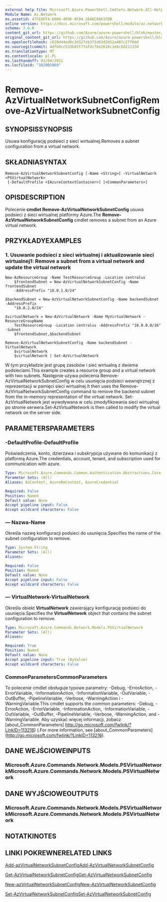```yaml
---
external help file: Microsoft.Azure.PowerShell.Cmdlets.Network.dll-Help.xml
Module Name: Az.Network
ms.assetid: 47FE9EF4-6000-4096-8F04-26A0C6661FDB
online version: https://docs.microsoft.com/powershell/module/az.network/remove-azvirtualnetworksubnetconfig
schema: 2.0.0
content_git_url: https://github.com/Azure/azure-powershell/blob/master/src/Network/Network/help/Remove-AzVirtualNetworkSubnetConfig.md
original_content_git_url: https://github.com/Azure/azure-powershell/blob/master/src/Network/Network/help/Remove-AzVirtualNetworkSubnetConfig.md
ms.openlocfilehash: c820d44ed8c3d32feb3f1d63d2b52a487c27f0dd
ms.sourcegitcommit: 4dfb0cc533b83f77afdcfbe2618c1e6c8d221330
ms.translationtype: MT
ms.contentlocale: pl-PL
ms.lasthandoff: 03/04/2021
ms.locfileid: "102005969"
---
```

# <span data-ttu-id="5b5ec-101">Remove-AzVirtualNetworkSubnetConfig</span><span class="sxs-lookup"><span data-stu-id="5b5ec-101">Remove-AzVirtualNetworkSubnetConfig</span></span>

## <span data-ttu-id="5b5ec-102">SYNOPSIS</span><span class="sxs-lookup"><span data-stu-id="5b5ec-102">SYNOPSIS</span></span>
<span data-ttu-id="5b5ec-103">Usuwa konfigurację podsieci z sieci wirtualnej.</span><span class="sxs-lookup"><span data-stu-id="5b5ec-103">Removes a subnet configuration from a virtual network.</span></span>

## <span data-ttu-id="5b5ec-104">SKŁADNIA</span><span class="sxs-lookup"><span data-stu-id="5b5ec-104">SYNTAX</span></span>

```
Remove-AzVirtualNetworkSubnetConfig [-Name <String>] -VirtualNetwork <PSVirtualNetwork>
 [-DefaultProfile <IAzureContextContainer>] [<CommonParameters>]
```

## <span data-ttu-id="5b5ec-105">OPIS</span><span class="sxs-lookup"><span data-stu-id="5b5ec-105">DESCRIPTION</span></span>
<span data-ttu-id="5b5ec-106">Polecenie **cmdlet Remove-AzVirtualNetworkSubnetConfig** usuwa podsieci z sieci wirtualnej platformy Azure.</span><span class="sxs-lookup"><span data-stu-id="5b5ec-106">The **Remove-AzVirtualNetworkSubnetConfig** cmdlet removes a subnet from an Azure virtual network.</span></span>

## <span data-ttu-id="5b5ec-107">PRZYKŁADY</span><span class="sxs-lookup"><span data-stu-id="5b5ec-107">EXAMPLES</span></span>

### <span data-ttu-id="5b5ec-108">1. Usuwanie podsieci z sieci wirtualnej i aktualizowanie sieci wirtualnej</span><span class="sxs-lookup"><span data-stu-id="5b5ec-108">1: Remove a subnet from a virtual network and update the virtual network</span></span>
```
New-AzResourceGroup -Name TestResourceGroup -Location centralus
    $frontendSubnet = New-AzVirtualNetworkSubnetConfig -Name frontendSubnet 
    -AddressPrefix "10.0.1.0/24"

$backendSubnet = New-AzVirtualNetworkSubnetConfig -Name backendSubnet -AddressPrefix 
    "10.0.2.0/24"

$virtualNetwork = New-AzVirtualNetwork -Name MyVirtualNetwork -ResourceGroupName 
    TestResourceGroup -Location centralus -AddressPrefix "10.0.0.0/16" -Subnet 
    $frontendSubnet,$backendSubnet

Remove-AzVirtualNetworkSubnetConfig -Name backendSubnet -VirtualNetwork 
    $virtualNetwork
    $virtualNetwork | Set-AzVirtualNetwork
```

<span data-ttu-id="5b5ec-109">W tym przykładzie jest grupę zasobów i sieć wirtualną z dwiema podsieciami.</span><span class="sxs-lookup"><span data-stu-id="5b5ec-109">This example creates a resource group and a virtual network with two subnets.</span></span> <span data-ttu-id="5b5ec-110">Następnie używa polecenia Remove-AzVirtualNetworkSubnetConfig w celu usunięcia podsieci wewnętrznej z reprezentacji w pamięci sieci wirtualnej.</span><span class="sxs-lookup"><span data-stu-id="5b5ec-110">It then uses the Remove-AzVirtualNetworkSubnetConfig command to remove the backend subnet from the in-memory representation of the virtual network.</span></span> <span data-ttu-id="5b5ec-111">Set-AzVirtualNetwork jest wywoływana w celu zmodyfikowania sieci wirtualnej po stronie serwera.</span><span class="sxs-lookup"><span data-stu-id="5b5ec-111">Set-AzVirtualNetwork is then called to modify the virtual network on the server side.</span></span>

## <span data-ttu-id="5b5ec-112">PARAMETERS</span><span class="sxs-lookup"><span data-stu-id="5b5ec-112">PARAMETERS</span></span>

### <span data-ttu-id="5b5ec-113">-DefaultProfile</span><span class="sxs-lookup"><span data-stu-id="5b5ec-113">-DefaultProfile</span></span>
<span data-ttu-id="5b5ec-114">Poświadczenia, konto, dzierżawa i subskrypcja używane do komunikacji z platformą Azure.</span><span class="sxs-lookup"><span data-stu-id="5b5ec-114">The credentials, account, tenant, and subscription used for communication with azure.</span></span>

```yaml
Type: Microsoft.Azure.Commands.Common.Authentication.Abstractions.Core.IAzureContextContainer
Parameter Sets: (All)
Aliases: AzContext, AzureRmContext, AzureCredential

Required: False
Position: Named
Default value: None
Accept pipeline input: False
Accept wildcard characters: False
```

### <span data-ttu-id="5b5ec-115">— Nazwa</span><span class="sxs-lookup"><span data-stu-id="5b5ec-115">-Name</span></span>
<span data-ttu-id="5b5ec-116">Określa nazwę konfiguracji podsieci do usunięcia.</span><span class="sxs-lookup"><span data-stu-id="5b5ec-116">Specifies the name of the subnet configuration to remove.</span></span>

```yaml
Type: System.String
Parameter Sets: (All)
Aliases:

Required: False
Position: Named
Default value: None
Accept pipeline input: False
Accept wildcard characters: False
```

### <span data-ttu-id="5b5ec-117">— VirtualNetwork</span><span class="sxs-lookup"><span data-stu-id="5b5ec-117">-VirtualNetwork</span></span>
<span data-ttu-id="5b5ec-118">Określa obiekt **VirtualNetwork** zawierający konfigurację podsieci do usunięcia.</span><span class="sxs-lookup"><span data-stu-id="5b5ec-118">Specifies the **VirtualNetwork** object that contains the subnet configuration to remove.</span></span>

```yaml
Type: Microsoft.Azure.Commands.Network.Models.PSVirtualNetwork
Parameter Sets: (All)
Aliases:

Required: True
Position: Named
Default value: None
Accept pipeline input: True (ByValue)
Accept wildcard characters: False
```

### <span data-ttu-id="5b5ec-119">CommonParameters</span><span class="sxs-lookup"><span data-stu-id="5b5ec-119">CommonParameters</span></span>
<span data-ttu-id="5b5ec-120">To polecenie cmdlet obsługuje typowe parametry: -Debug, -ErrorAction, -ErrorVariable, -InformationAction, -InformationVariable, -OutVariable, -OutBuffer, -PipelineVariable, -Verbose, -WarningAction i -WarningVariable.</span><span class="sxs-lookup"><span data-stu-id="5b5ec-120">This cmdlet supports the common parameters: -Debug, -ErrorAction, -ErrorVariable, -InformationAction, -InformationVariable, -OutVariable, -OutBuffer, -PipelineVariable, -Verbose, -WarningAction, and -WarningVariable.</span></span> <span data-ttu-id="5b5ec-121">Aby uzyskać więcej informacji, zobacz [about_CommonParameters] http://go.microsoft.com/fwlink/?LinkID=113216) (.</span><span class="sxs-lookup"><span data-stu-id="5b5ec-121">For more information, see [about_CommonParameters] (http://go.microsoft.com/fwlink/?LinkID=113216).</span></span>

## <span data-ttu-id="5b5ec-122">DANE WEJŚCIOWE</span><span class="sxs-lookup"><span data-stu-id="5b5ec-122">INPUTS</span></span>

### <span data-ttu-id="5b5ec-123">Microsoft.Azure.Commands.Network.Models.PSVirtualNetwork</span><span class="sxs-lookup"><span data-stu-id="5b5ec-123">Microsoft.Azure.Commands.Network.Models.PSVirtualNetwork</span></span>

## <span data-ttu-id="5b5ec-124">DANE WYJŚCIOWE</span><span class="sxs-lookup"><span data-stu-id="5b5ec-124">OUTPUTS</span></span>

### <span data-ttu-id="5b5ec-125">Microsoft.Azure.Commands.Network.Models.PSVirtualNetwork</span><span class="sxs-lookup"><span data-stu-id="5b5ec-125">Microsoft.Azure.Commands.Network.Models.PSVirtualNetwork</span></span>

## <span data-ttu-id="5b5ec-126">NOTATKI</span><span class="sxs-lookup"><span data-stu-id="5b5ec-126">NOTES</span></span>

## <span data-ttu-id="5b5ec-127">LINKI POKREWNE</span><span class="sxs-lookup"><span data-stu-id="5b5ec-127">RELATED LINKS</span></span>

[<span data-ttu-id="5b5ec-128">Add-azVirtualNetworkSubnetConfig</span><span class="sxs-lookup"><span data-stu-id="5b5ec-128">Add-AzVirtualNetworkSubnetConfig</span></span>](./Add-AzVirtualNetworkSubnetConfig.md)

[<span data-ttu-id="5b5ec-129">Get-AzVirtualNetworkSubnetConfig</span><span class="sxs-lookup"><span data-stu-id="5b5ec-129">Get-AzVirtualNetworkSubnetConfig</span></span>](./Get-AzVirtualNetworkSubnetConfig.md)

[<span data-ttu-id="5b5ec-130">New-azVirtualNetworkSubnetConfig</span><span class="sxs-lookup"><span data-stu-id="5b5ec-130">New-AzVirtualNetworkSubnetConfig</span></span>](./New-AzVirtualNetworkSubnetConfig.md)

[<span data-ttu-id="5b5ec-131">Set-AzVirtualNetworkSubnetConfig</span><span class="sxs-lookup"><span data-stu-id="5b5ec-131">Set-AzVirtualNetworkSubnetConfig</span></span>](./Set-AzVirtualNetworkSubnetConfig.md)


